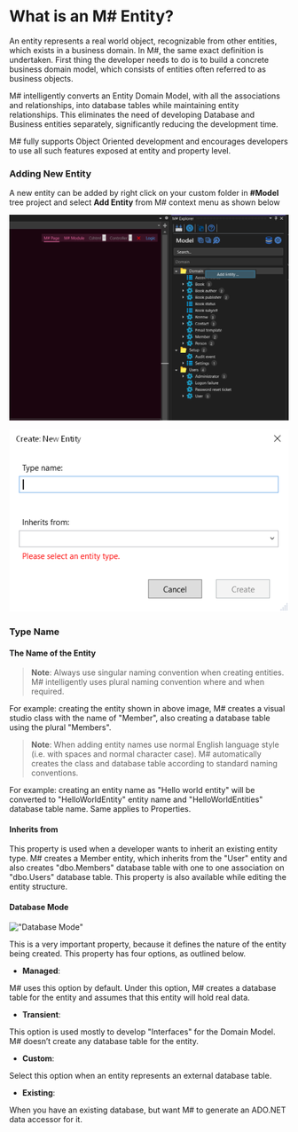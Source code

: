 # What is an M# Entity?

An entity represents a real world object, recognizable from other entities, which exists in a business domain. In M#, the same exact definition is undertaken. First thing the developer needs to do is to build a concrete business domain model, which consists of entities often referred to as business objects.

M# intelligently converts an Entity Domain Model, with all the associations and relationships, into database tables while maintaining entity relationships. This eliminates the need of developing Database and Business entities separately, significantly reducing the development time.

M# fully supports Object Oriented development and encourages developers to use all such features exposed at entity and property level.

### Adding New Entity

A new entity can be added by right click on your custom folder in **#Model** tree project and select **Add Entity** from M# context menu as shown below

!["M# Add Entity"](ConceptsImages/AddEntity.PNG "M# Add Entity")

!["M# Add Entity Form"](ConceptsImages/CreateEntityForm.PNG "M# Add Entity Form ")

### Type Name

#### The Name of the Entity

> **Note**: Always use singular naming convention when creating entities. M# intelligently uses plural naming convention where and when required.

For example: creating the entity shown in above image, M# creates a visual studio class with the name of "Member", also creating a database table using the plural "Members".

> **Note**: When adding entity names use normal English language style (i.e. with spaces and normal character case). M# automatically creates the class and database table according to standard naming conventions.

For example: creating an entity name as "Hello world entity" will be converted to "HelloWorldEntity" entity name and "HelloWorldEntities" database table name. Same applies to Properties.

#### Inherits from

This property is used when a developer wants to inherit an existing entity type. M# creates a Member entity, which inherits from the "User" entity and also creates "dbo.Members" database table with one to one association on "dbo.Users" database table. This property is also available while editing the entity structure.

#### Database Mode

!["Database Mode"](ConceptsImages/DatabaseMode.PNG "Database Mode")

This is a very important property, because it defines the nature of the entity being created. This property has four options, as outlined below.

- **Managed**:

M# uses this option by default. Under this option, M# creates a database table for the entity and assumes that this entity will hold real data.

- **Transient**:

This option is used mostly to develop "Interfaces" for the Domain Model. M# doesn’t create any database table for the entity.

- **Custom**:

Select this option when an entity represents an external database table.

- **Existing**:

When you have an existing database, but want M# to generate an ADO.NET data accessor for it.
